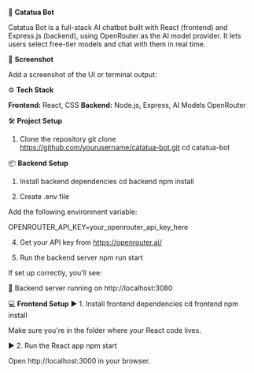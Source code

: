 🦜 **Catatua Bot**

Catatua Bot is a full-stack AI chatbot built with React (frontend) and Express.js (backend), using OpenRouter as the AI model provider. It lets users select free-tier models and chat with them in real time.

📸 **Screenshot**

Add a screenshot of the UI or terminal output:

⚙️ **Tech Stack**

**Frontend:** React, CSS
**Backend:** Node.js, Express, AI Models OpenRouter

🛠️ **Project Setup**

1. Clone the repository
   git clone https://github.com/yourusername/catatua-bot.git
   cd catatua-bot

📦 **Backend Setup**

1. Install backend dependencies
   cd backend
   npm install

2. Create .env file

Add the following environment variable:

OPENROUTER_API_KEY=your_openrouter_api_key_here

4. Get your API key from https://openrouter.ai/

5. Run the backend server
   npm run start

If set up correctly, you’ll see:

🚀 Backend server running on http://localhost:3080

💻 **Frontend Setup**
▶️ 1. Install frontend dependencies
cd frontend
npm install

Make sure you're in the folder where your React code lives.

▶️ 2. Run the React app
npm start

Open http://localhost:3000
in your browser.
